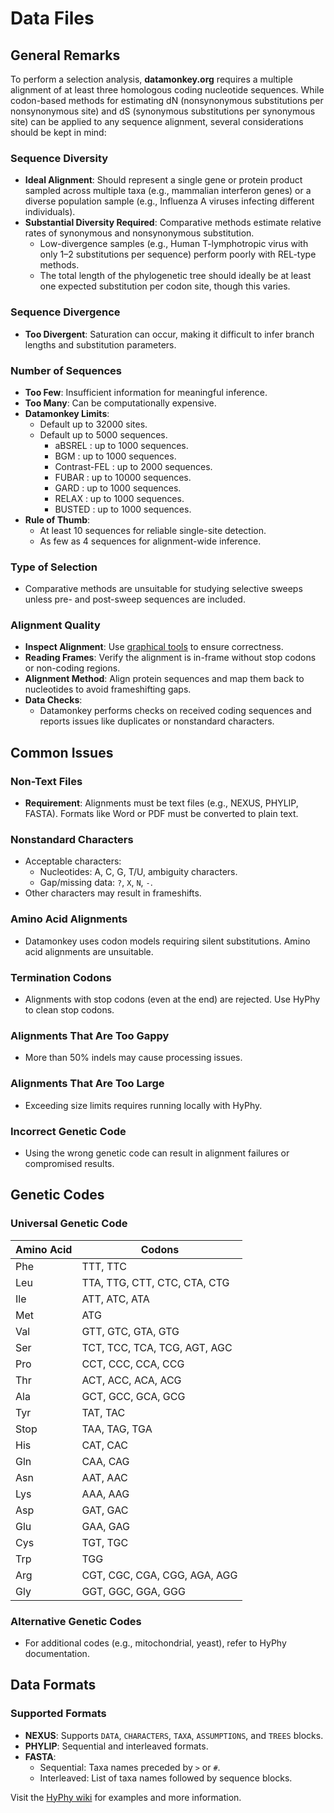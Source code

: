 # Data Files

## General Remarks

To perform a selection analysis, **datamonkey.org** requires a multiple alignment of at least three homologous coding nucleotide sequences. While codon-based methods for estimating dN (nonsynonymous substitutions per nonsynonymous site) and dS (synonymous substitutions per synonymous site) can be applied to any sequence alignment, several considerations should be kept in mind:

### Sequence Diversity

- **Ideal Alignment**: Should represent a single gene or protein product sampled across multiple taxa (e.g., mammalian interferon genes) or a diverse population sample (e.g., Influenza A viruses infecting different individuals).
- **Substantial Diversity Required**: Comparative methods estimate relative rates of synonymous and nonsynonymous substitution.
  - Low-divergence samples (e.g., Human T-lymphotropic virus with only 1–2 substitutions per sequence) perform poorly with REL-type methods.
  - The total length of the phylogenetic tree should ideally be at least one expected substitution per codon site, though this varies.

### Sequence Divergence

- **Too Divergent**: Saturation can occur, making it difficult to infer branch lengths and substitution parameters.

### Number of Sequences

- **Too Few**: Insufficient information for meaningful inference.
- **Too Many**: Can be computationally expensive.
- **Datamonkey Limits**:
  - Default up to 32000 sites.
  - Default up to 5000 sequences.
    - aBSREL : up to 1000 sequences.
    - BGM : up to 1000 sequences.
    - Contrast-FEL : up to 2000 sequences.
    - FUBAR : up to 10000 sequences.
    - GARD : up to 1000 sequences.
    - RELAX : up to 1000 sequences.
    - BUSTED : up to 1000 sequences.
- **Rule of Thumb**:
  - At least 10 sequences for reliable single-site detection.
  - As few as 4 sequences for alignment-wide inference.

### Type of Selection

- Comparative methods are unsuitable for studying selective sweeps unless pre- and post-sweep sequences are included.

### Alignment Quality

- **Inspect Alignment**: Use [graphical tools](https://en.wikipedia.org/wiki/List_of_alignment_visualization_software) to ensure correctness.
- **Reading Frames**: Verify the alignment is in-frame without stop codons or non-coding regions.
- **Alignment Method**: Align protein sequences and map them back to nucleotides to avoid frameshifting gaps.
- **Data Checks**:
  - Datamonkey performs checks on received coding sequences and reports issues like duplicates or nonstandard characters.

## Common Issues

### Non-Text Files

- **Requirement**: Alignments must be text files (e.g., NEXUS, PHYLIP, FASTA). Formats like Word or PDF must be converted to plain text.

### Nonstandard Characters

- Acceptable characters:
  - Nucleotides: A, C, G, T/U, ambiguity characters.
  - Gap/missing data: `?`, `X`, `N`, `-`.
- Other characters may result in frameshifts.

### Amino Acid Alignments

- Datamonkey uses codon models requiring silent substitutions. Amino acid alignments are unsuitable.

### Termination Codons

- Alignments with stop codons (even at the end) are rejected. Use HyPhy to clean stop codons.

### Alignments That Are Too Gappy

- More than 50% indels may cause processing issues.

### Alignments That Are Too Large

- Exceeding size limits requires running locally with HyPhy.

### Incorrect Genetic Code

- Using the wrong genetic code can result in alignment failures or compromised results.

## Genetic Codes

### Universal Genetic Code

| Amino Acid | Codons                       |
| ---------- | ---------------------------- |
| Phe        | TTT, TTC                     |
| Leu        | TTA, TTG, CTT, CTC, CTA, CTG |
| Ile        | ATT, ATC, ATA                |
| Met        | ATG                          |
| Val        | GTT, GTC, GTA, GTG           |
| Ser        | TCT, TCC, TCA, TCG, AGT, AGC |
| Pro        | CCT, CCC, CCA, CCG           |
| Thr        | ACT, ACC, ACA, ACG           |
| Ala        | GCT, GCC, GCA, GCG           |
| Tyr        | TAT, TAC                     |
| Stop       | TAA, TAG, TGA                |
| His        | CAT, CAC                     |
| Gln        | CAA, CAG                     |
| Asn        | AAT, AAC                     |
| Lys        | AAA, AAG                     |
| Asp        | GAT, GAC                     |
| Glu        | GAA, GAG                     |
| Cys        | TGT, TGC                     |
| Trp        | TGG                          |
| Arg        | CGT, CGC, CGA, CGG, AGA, AGG |
| Gly        | GGT, GGC, GGA, GGG           |

### Alternative Genetic Codes

- For additional codes (e.g., mitochondrial, yeast), refer to HyPhy documentation.

## Data Formats

### Supported Formats

- **NEXUS**: Supports `DATA`, `CHARACTERS`, `TAXA`, `ASSUMPTIONS`, and `TREES` blocks.
- **PHYLIP**: Sequential and interleaved formats.
- **FASTA**:
  - Sequential: Taxa names preceded by `>` or `#`.
  - Interleaved: List of taxa names followed by sequence blocks.

Visit the [HyPhy wiki](https://github.com/veg/hyphy) for examples and more information.
